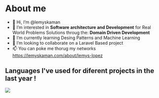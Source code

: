 # About me

- 👋 Hi, I’m @lemyskaman
- 👀 I’m interested in **Software architecture and Development** for Real World Problems Solutions throug the:
      **Domain Driven Development** 
- 🌱 I’m currently learning Desing Patterns and Machine Learning
- 💞️ I’m looking to collaborate on a Laravel Based project
- 📫 You can poke me thorug my networks https://lemyskaman.com/about/lemys-lopez


## Languages I've used for diferent projects in the last year !

<img src="https://wakatime.com/share/@lemyskaman/062ac847-9462-4171-8c40-4ff1133ca77a.svg">




<!---
lemyskaman/lemyskaman is a ✨ special ✨ repository because its `README.md` (this file) appears on your GitHub profile.
You can click the Preview link to take a look at your changes.
--->
